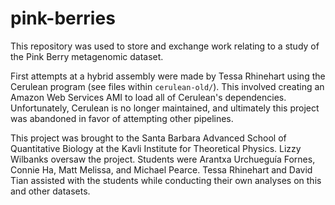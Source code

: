 # pink-berries

This repository was used to store and exchange work relating to a study of the Pink Berry metagenomic dataset.

First attempts at a hybrid assembly were made by Tessa Rhinehart using the Cerulean program (see files within `cerulean-old/`). This involved creating an Amazon Web Services AMI to load all of Cerulean's dependencies. Unfortunately, Cerulean is no longer maintained, and ultimately this project was abandoned in favor of attempting other pipelines.

This project was brought to the Santa Barbara Advanced School of Quantitative Biology at the Kavli Institute for Theoretical Physics. Lizzy Wilbanks oversaw the project. Students were Arantxa Urchueguía Fornes, Connie Ha, Matt Melissa, and Michael Pearce. Tessa Rhinehart and David Tian assisted with the students while conducting their own analyses on this and other datasets. 
